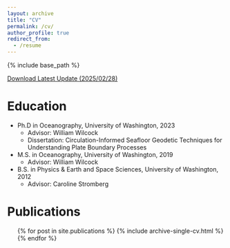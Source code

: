 ```yaml
---
layout: archive
title: "CV"
permalink: /cv/
author_profile: true
redirect_from:
  - /resume
---
```


{% include base_path %}

[Download Latest Update (2025/02/28)](/files/CV_feb.pdf)

Education
======
* Ph.D in Oceanography, University of Washington, 2023
  * Advisor: William Wilcock
  * Dissertation: Circulation-Informed Seafloor Geodetic Techniques for Understanding Plate Boundary Processes 
* M.S. in Oceanography, University of Washington, 2019
  * Advisor: William Wilcock
* B.S. in Physics & Earth and Space Sciences, University of Washington, 2012
  * Advisor: Caroline Stromberg


<!-- Work experience
======
* Summer 2015: Research Assistant
  * Github University
  * Duties included: Tagging issues
  * Supervisor: Professor Git

* Fall 2015: Research Assistant
  * Github University
  * Duties included: Merging pull requests
  * Supervisor: Professor Hub
  
Skills
======
* Skill 1
* Skill 2
  * Sub-skill 2.1
  * Sub-skill 2.2
  * Sub-skill 2.3
* Skill 3 -->

Publications
======
  <ul>{% for post in site.publications %}
    {% include archive-single-cv.html %}
  {% endfor %}</ul>
  
<!-- Talks
======
  <ul>{% for post in site.talks %}
    {% include archive-single-talk-cv.html %}
  {% endfor %}</ul>
  
Teaching
======
  <ul>{% for post in site.teaching %}
    {% include archive-single-cv.html %}
  {% endfor %}</ul>
  
Service and leadership
======
* Currently signed in to 43 different slack teams -->
